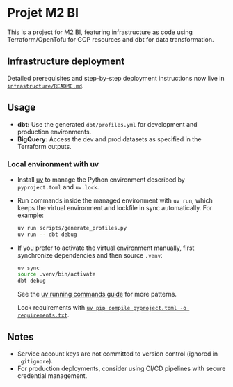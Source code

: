 # Projet M2 BI

This is a project for M2 BI, featuring infrastructure as code using Terraform/OpenTofu for GCP resources and dbt for data transformation.

## Infrastructure deployment

Detailed prerequisites and step-by-step deployment instructions now live in [`infrastructure/README.md`](infrastructure/README.md).

## Usage

- **dbt:** Use the generated `dbt/profiles.yml` for development and production environments.
- **BigQuery:** Access the dev and prod datasets as specified in the Terraform outputs.

### Local environment with uv

- Install [uv](https://docs.astral.sh/uv/getting-started/installation/) to manage the Python environment described by `pyproject.toml` and `uv.lock`.
- Run commands inside the managed environment with `uv run`, which keeps the virtual environment and lockfile in sync automatically. For example:

	```bash
	uv run scripts/generate_profiles.py
	uv run -- dbt debug
	```

- If you prefer to activate the virtual environment manually, first synchronize dependencies and then source `.venv`:

	```bash
	uv sync
	source .venv/bin/activate
	dbt debug
	```

	See the [uv running commands guide](https://docs.astral.sh/uv/guides/projects/#running-commands) for more patterns.

	Lock requirements with [`uv pip compile pyproject.toml -o requirements.txt`](https://docs.astral.sh/uv/pip/compile/#locking-requirements).

## Notes

- Service account keys are not committed to version control (ignored in `.gitignore`).
- For production deployments, consider using CI/CD pipelines with secure credential management.